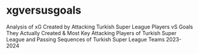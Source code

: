 # xgversusgoals
Analysis of xG Created by Attacking Turkish Super League Players vS Goals They Actually Created &amp; Most Key Attacking Players of Turkish Super League and Passing Sequences of Turkish Super League Teams 2023-2024
